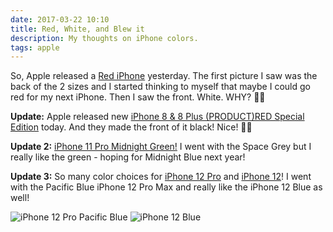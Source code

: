 ```yaml
---
date: 2017-03-22 10:10
title: Red, White, and Blew it
description: My thoughts on iPhone colors.
tags: apple
---
```


So, Apple released a [Red iPhone](http://www.apple.com/shop/buy-iphone/special-edition-iphone-7) yesterday. The first picture I saw was the back of the 2 sizes and I started thinking to myself that maybe I could go red for my next iPhone. Then I saw the front. White. WHY? 
👎🏻

**Update:** Apple released new [iPhone 8 & 8 Plus (PRODUCT)RED Special Edition](https://www.apple.com/newsroom/2018/04/apple-introduces-iphone-8-and-iphone-8-plus-productred-special-edition/) today.  And they made the front of it black! Nice!
👍🏻

**Update 2:** [iPhone 11 Pro Midnight Green!](https://www.apple.com/iphone-11-pro/) I went with the Space Grey but I really like the green - hoping for Midnight Blue next year!

**Update 3:** So many color choices for [iPhone 12 Pro](https://www.apple.com/iphone-12-pro/) and [iPhone 12](https://www.apple.com/iphone-12/)! I went with the Pacific Blue iPhone 12 Pro Max and really like the iPhone 12 Blue as well!

![iPhone 12 Pro Pacific Blue](/images/iphone12_pro_pacific_blue.jpg)
![iPhone 12 Blue](/images/iphone12_blue.jpg)

